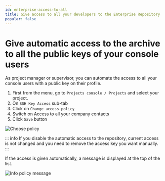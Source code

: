 ```yaml
---
id: enterprise-access-to-all
title: Give access to all your developers to the Enterprise Repository
popular: false
---
```


# Give automatic access to the archive to all the public keys of your console users

As project manager or supervisor, you can automate the access to all your console users with a public key on their profile.

1. First from the menu, go to `Projects console / Projects` and select your project.
2. On `SSH Key Access` sub-tab
3. Click on `Change access policy` 
4. Switch on Access to all your company contacts
5. Click `Save` button

![Choose policy](../img/repository_access_policy.jpg)

::: info
If you disable the automatic access to the repository, current access is not changed and you need to remove the access key you want manually.
:::

If the access is given automatically, a message is displayed at the top of the list.

![Info policy message](../img/policy_repository_displayed.jpg)
